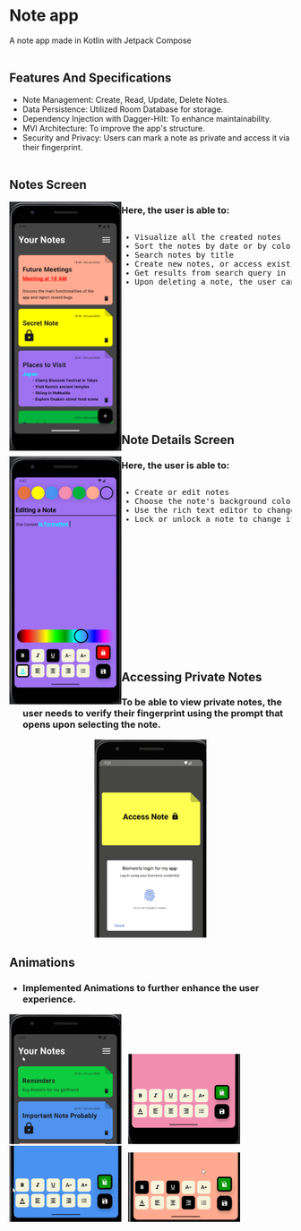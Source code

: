 # Note app
A note app made in Kotlin with Jetpack Compose
<br></br>

## Features And Specifications
- Note Management: Create, Read, Update, Delete Notes.
- Data Persistence: Utilized Room Database for storage.
- Dependency Injection with Dagger-Hilt: To enhance maintainability.
- MVI Architecture: To improve the app's structure.
- Security and Privacy: Users can mark a note as private and access it via their fingerprint.
<br></br>

## Notes Screen
<img src="https://github.com/SerbanMarinescu/Note-App-2.0/blob/4abb188443b9c49f0a0b320edd16d693225fa221/images/MainScreen.png" width=200 align="left">

### Here, the user is able to:
<pre><ul><li>Visualize all the created notes</li><li>Sort the notes by date or by color</li><li>Search notes by title</li><li>Create new notes, or access existing ones</li><li>Get results from search query in real time, as the user types something</li><li>Upon deleting a note, the user can undo the process if he/she so whishes</li></ul></pre>
<br></br>
<br></br>
<br></br>
<br></br>
<br></br>
<br></br>

## Note Details Screen
<img src="https://github.com/SerbanMarinescu/Note-App-2.0/blob/a9e3d3e213b9b9c812b8fae9f204427e3aa08dff/images/Editing%20a%20note.png" width=200 align="left">

### Here, the user is able to:
<pre><ul><li>Create or edit notes</li><li>Choose the note's background color from the top menu</li><li>Use the rich text editor to change the style and color of the text</li><li>Lock or unlock a note to change its private status</li></ul></pre>
<br></br>
<br></br>
<br></br>
<br></br>
<br></br>
<br></br>

## Accessing Private Notes
- ### To be able to view private notes, the user needs to verify their fingerprint using the prompt that opens upon selecting the note.
<div align="center">
  <img src="https://github.com/SerbanMarinescu/Note-App-2.0/blob/51b8a2802f0d4abf846d639f822314d3a21ab6c2/images/FingerprintPrompt.png" width=200>
</div>



## Animations
- ### Implemented Animations to further enhance the user experience.
<img src="https://github.com/SerbanMarinescu/Note-App-2.0/blob/1a40da58369580838439a53d027af33d39fb6012/images/MenuAnimation.gif" width=200> &nbsp; <img src="https://github.com/SerbanMarinescu/Note-App-2.0/blob/1a40da58369580838439a53d027af33d39fb6012/images/LockUnlockNoteAnimation.gif" width=200> &nbsp; <img src="https://github.com/SerbanMarinescu/Note-App-2.0/blob/7cc44bd1f1af4799736043a9285aa8286c7874ef/images/ColorPickerAnimation.gif" width=200> &nbsp; <img src="https://github.com/SerbanMarinescu/Note-App-2.0/blob/1a40da58369580838439a53d027af33d39fb6012/images/FontSelectionAnimation.gif" width=200>











